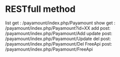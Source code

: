 
# RESTfull method
list   get : /payamount/index.php/Payamount 
show   get : /payamount/index.php/Payamount?id=XX
add    post: /payamount/index.php/Payamount/Add 
update post: /payamount/index.php/Payamount/Update 
del    post: /payamount/index.php/Payamount/Del 
FreeApi    post: /payamount/index.php/Payamount/FreeApi

